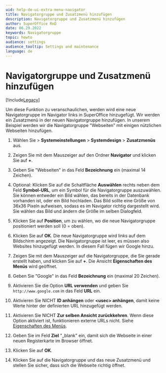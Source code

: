 ```yaml
---
uid: help-de-ui-extra-menu-navigator
title: Navigatorgruppe und Zusatzmenü hinzufügen
description: Navigatorgruppe und Zusatzmenü hinzufügen
author: SuperOffice RnD
date: 06.29.2022
keywords: Navigatorgruppe
topic: howto
audience: settings
audience_tooltip: Settings and maintenance
language: de
---
```


# Navigatorgruppe und Zusatzmenü hinzufügen

[!include[Legacy](../includes/legacy-extra-menus.md)]

Um diese Funktion zu veranschaulichen, werden wird eine neue Navigatorgruppe im Navigator links in SuperOffice hinzugefügt. Wir werden ein Zusatzmenü in der neuen Navigatorgruppe hinzufügen. In unserem Beispiel werden wir die Navigatorgruppe "Webseiten" mit einigen nützlichen Webseiten hinzufügen.

1. Wählen Sie <i class="ph ph-list" aria-label="Main menu"></i> > **Systemeinstellungen** > **Systemdesign** > **Zusatzmenüs** aus.

2. Zeigen Sie mit dem Mauszeiger auf den Ordner **Navigator** und klicken Sie auf **+**.

3. Geben Sie "Webseiten" in das Feld **Bezeichnung** ein (maximal 14 Zeichen).

4. Optional: Klicken Sie auf die Schaltfläche **Auswählen** rechts neben dem Feld **Symbol-URL**, um ein Symbol für die Navigatorgruppe auszuwählen. Sie können entweder ein Bild wählen, das bereits in der Datenbank vorhanden ist, oder ein Bild hochladen. Das Bild sollte eine Größe von 36x36 Pixeln aufweisen, sodass es im Navigator richtig dargestellt wird. Sie wählen das Bild und ändern die Größe im selben Dialogfeld.

5. Klicken Sie auf **Position**, um zu wählen, wo die neue Navigatorgruppe positioniert werden soll (0 = oben).

6. Klicken Sie auf **OK**. Die neue Navigatorgruppe wird links auf dem Bildschirm angezeigt. Die Navigatorgruppe ist leer, es müssen also Websites hinzugefügt werden. In diesem Fall fügen wir Google hinzu.

7. Zeigen Sie mit dem Mauszeiger auf die Navigatorgruppe, die Sie gerade erstellt haben, und klicken Sie auf **+**. Die Ansicht **Eigenschaften des Menüs** wird geöffnet.

8. Geben Sie "Google" in das Feld **Bezeichnung** ein (maximal 20 Zeichen).

9. Aktivieren Sie die Option **URL verwenden** und geben Sie `http://www.google.com` in das Feld **URL** ein.

10. Aktivieren Sie NICHT **ID anhängen** oder **&lt;usec&gt; anhängen**, damit keine Werte hinter der definierten URL hinzugefügt werden.

11. Aktivieren Sie NICHT **Zur selben Ansicht zurückkehren**. Wenn diese Option aktiviert ist, funktionieren externe URLs nicht. Siehe [Eigenschaften des Menüs][1].

12. Geben Sie im Feld **Ziel** "_blank" ein, damit sich die Webseite in einer neuen Registerkarte im Browser öffnet.

13. Klicken Sie auf **OK**.

14. Klicken Sie auf die Navigatorgruppe und das neue Zusatzmenü und stellen Sie sicher, dass sich die Webseite richtig öffnet.

<!-- Referenced links -->
[1]: properties.md
